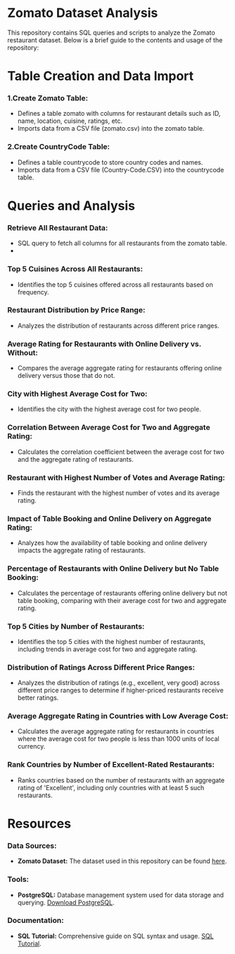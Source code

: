 # Zomato Dataset Analysis
This repository contains SQL queries and scripts to analyze the Zomato restaurant dataset. Below is a brief guide to the contents and usage of the repository:

# Table Creation and Data Import
 ### 1.Create Zomato Table:
 - Defines a table zomato with columns for restaurant details such as ID, name, location, cuisine, ratings, etc.
 - Imports data from a CSV file (zomato.csv) into the zomato table.
 ### 2.Create CountryCode Table:
 - Defines a table countrycode to store country codes and names.
 - Imports data from a CSV file (Country-Code.CSV) into the countrycode table.

# Queries and Analysis

 ### Retrieve All Restaurant Data:
 - SQL query to fetch all columns for all restaurants from the zomato table.
 - 
### Top 5 Cuisines Across All Restaurants:
 - Identifies the top 5 cuisines offered across all restaurants based on frequency.
   
### Restaurant Distribution by Price Range:
 - Analyzes the distribution of restaurants across different price ranges.

### Average Rating for Restaurants with Online Delivery vs. Without:
 - Compares the average aggregate rating for restaurants offering online delivery versus those that do not.

### City with Highest Average Cost for Two:
 - Identifies the city with the highest average cost for two people.

### Correlation Between Average Cost for Two and Aggregate Rating:
 - Calculates the correlation coefficient between the average cost for two and the aggregate rating of restaurants.

### Restaurant with Highest Number of Votes and Average Rating:
 - Finds the restaurant with the highest number of votes and its average rating.

### Impact of Table Booking and Online Delivery on Aggregate Rating:
 - Analyzes how the availability of table booking and online delivery impacts the aggregate rating of restaurants.

### Percentage of Restaurants with Online Delivery but No Table Booking:
 - Calculates the percentage of restaurants offering online delivery but not table booking, comparing with their average cost for two and aggregate rating.

### Top 5 Cities by Number of Restaurants:
 - Identifies the top 5 cities with the highest number of restaurants, including trends in average cost for two and aggregate rating.

### Distribution of Ratings Across Different Price Ranges:
 - Analyzes the distribution of ratings (e.g., excellent, very good) across different price ranges to determine if higher-priced restaurants receive better ratings.

### Average Aggregate Rating in Countries with Low Average Cost:
 - Calculates the average aggregate rating for restaurants in countries where the average cost for two people is less than 1000 units of local currency.

### Rank Countries by Number of Excellent-Rated Restaurants:
 - Ranks countries based on the number of restaurants with an aggregate rating of 'Excellent', including only countries with at least 5 such restaurants.

# Resources

### Data Sources:
 - **Zomato Dataset:** The dataset used in this repository can be found [here](https://www.kaggle.com/datasets/shrutimehta/zomato-restaurants-data/data).
### Tools:
- **PostgreSQL:** Database management system used for data storage and querying. [Download PostgreSQL](https://www.postgresql.org/download/).
### Documentation:
 - **SQL Tutorial:** Comprehensive guide on SQL syntax and usage. [SQL Tutorial](https://www.w3schools.com/sql/).

